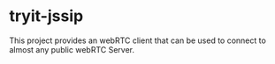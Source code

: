 # tryit-jssip
This project provides an webRTC client that can be used to connect to almost any public webRTC Server.